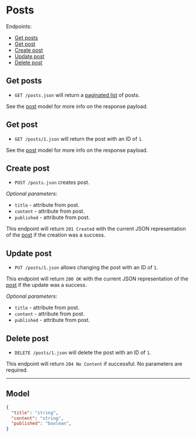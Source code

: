 # Posts

Endpoints:

- [Get posts](#get-posts)
- [Get post](#get-post)
- [Create post](#create-post)
- [Update post](#update-post)
- [Delete post](#delete-post)

## Get posts

- `GET /posts.json` will return a [paginated list](../readme.md#pagination) of posts.

<!--
_Optional query parameters_:

* `attribute1` - when set to true, will only return resources that are completed.
* `attribute2` - when set to true, will only return resources that are completed.
-->

See the [post](#model) model for more info on the response payload.

## Get post

- `GET /posts/1.json` will return the post with an ID of `1`.

See the [post](#model) model for more info on the response payload.

## Create post

- `POST /posts.json` creates post.

<!--
**Required parameters**: `attribute1` and `attribute2`.
-->

_Optional parameters_:

* `title` - attribute from post.
* `content` - attribute from post.
* `published` - attribute from post.

This endpoint will return `201 Created` with the current JSON representation of the [post](#model) if the creation was a success.

## Update post

- `PUT /posts/1.json` allows changing the post with an ID of `1`.

This endpoint will return `200 OK` with the current JSON representation of the [post](#model) if the update was a success.

<!--
**Required parameters**: `attribute1` and `attribute2`.
-->

_Optional parameters_:

* `title` - attribute from post.
* `content` - attribute from post.
* `published` - attribute from post.

## Delete post

- `DELETE /posts/1.json` will delete the post with an ID of `1`.

This endpoint will return `204 No Content` if successful. No parameters are required.

---

## Model
```json
{
  "title": "string",
  "content": "string",
  "published": "boolean",
}
```
